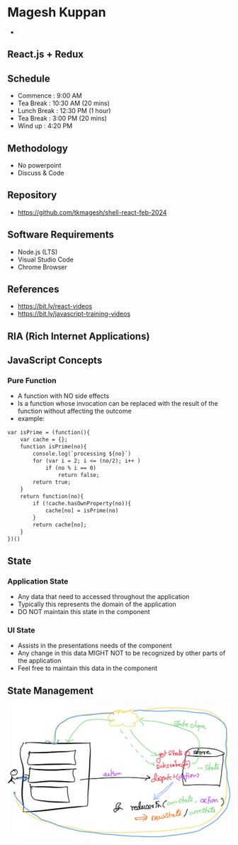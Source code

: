 # Magesh Kuppan
- 

## React.js + Redux

## Schedule
- Commence      : 9:00 AM
- Tea Break     : 10:30 AM (20 mins)
- Lunch Break   : 12:30 PM (1 hour)
- Tea Break     : 3:00 PM (20 mins)
- Wind up       : 4:20 PM 

## Methodology
- No powerpoint
- Discuss & Code

## Repository
- https://github.com/tkmagesh/shell-react-feb-2024

## Software Requirements
- Node.js (LTS)
- Visual Studio Code
- Chrome Browser

## References
- https://bit.ly/react-videos
- https://bit.ly/javascript-training-videos

## RIA (Rich Internet Applications)


## JavaScript Concepts
### Pure Function
- A function with NO side effects
- Is a function whose invocation can be replaced with the result of the function without affecting the outcome
- example:
```
var isPrime = (function(){
    var cache = {};
    function isPrime(no){
        console.log(`processing ${no}`)
        for (var i = 2; i <= (no/2); i++ )
            if (no % i == 0)
                return false;
        return true;
    }
    return function(no){
        if (!cache.hasOwnProperty(no)){
            cache[no] = isPrime(no)
        }
        return cache[no];
    }
})()
```

## State
### Application State
- Any data that need to accessed throughout the application
- Typically this represents the domain of the application
- DO NOT maintain this state in the component
### UI State
- Assists in the presentations needs of the component
- Any change in this data MIGHT NOT to be recognized by other parts of the application
- Feel free to maintain this data in the component

## State Management 
![image](./images/state-management.png)
